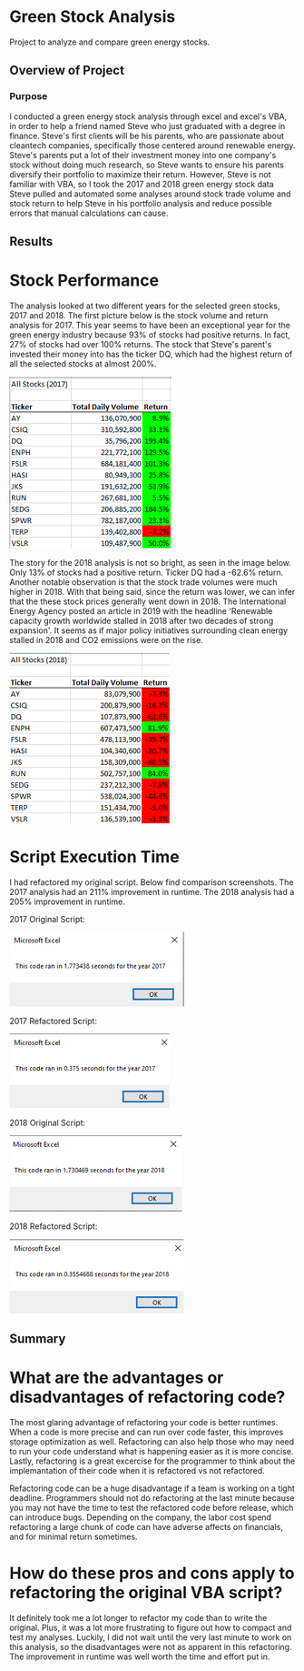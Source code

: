 # Green Stock Analysis
Project to analyze and compare green energy stocks.

## Overview of Project
### Purpose
I conducted a green energy stock analysis through excel and excel's VBA, in order to help a friend named Steve who just graduated with a degree in finance. Steve's first clients will be his parents, who are passionate about cleantech companies, specifically those centered around renewable energy. Steve's parents put a lot of their investment money into one company's stock without doing much research, so Steve wants to ensure his parents diversify their portfolio to maximize their return. However, Steve is not familiar with VBA, so I took the 2017 and 2018 green energy stock data Steve pulled and automated some analyses around stock trade volume and stock return to help Steve in his portfolio analysis and reduce possible errors that manual calculations can cause.

## Results
# Stock Performance
The analysis looked at two different years for the selected green stocks, 2017 and 2018. The first picture below is the stock volume and return analysis for 2017. This year seems to have been an exceptional year for the green energy industry because 93% of stocks had positive returns. In fact, 27% of stocks had over 100% returns. The stock that Steve's parent's invested their money into has the ticker DQ, which had the highest return of all the selected stocks at almost 200%.

![2017_stock_performance](https://github.com/asliwinski23/Stock-Analysis/blob/main/2017_stock_performance.png)

The story for the 2018 analysis is not so bright, as seen in the image below. Only 13% of stocks had a positive return. Ticker DQ had a -62.6% return. Another notable observation is that the stock trade volumes were much higher in 2018. With that being said, since the return was lower, we can infer that the these stock prices generally went down in 2018. The International Energy Agency posted an article in 2019 with the headline 'Renewable capacity growth worldwide stalled in 2018 after two decades of strong expansion'. It seems as if major policy initiatives surrounding clean energy stalled in 2018 and CO2 emissions were on the rise.

![2018_stock_performance_2](https://github.com/asliwinski23/Stock-Analysis/blob/main/2018_stock_performance_2.png)

# Script Execution Time
I had refactored my original script. Below find comparison screenshots. The 2017 analysis had an 211% improvement in runtime. The 2018 analysis had a 205% improvement in runtime.

2017 Original Script:


![module_2017_runntime](https://github.com/asliwinski23/Stock-Analysis/blob/main/module_2017_runntime.png)


2017 Refactored Script:


![VBA_Challenge_2017](https://github.com/asliwinski23/Stock-Analysis/blob/main/VBA_Challenge_2017.png)


2018 Original Script:


![module_2018_runntime](https://github.com/asliwinski23/Stock-Analysis/blob/main/module_2018_runntime.png)


2018 Refactored Script:


![VBA_Challenge_2018](https://github.com/asliwinski23/Stock-Analysis/blob/main/VBA_Challenge_2018.png)

## Summary
# What are the advantages or disadvantages of refactoring code?
The most glaring advantage of refactoring your code is better runtimes. When a code is more precise and can run over code faster, this improves storage optimization as well. Refactoring can also help those who may need to run your code understand what is happening easier as it is more concise. Lastly, refactoring is a great excercise for the programmer to think about the implemantation of their code when it is refactored vs not refactored.

Refactoring code can be a huge disadvantage if a team is working on a tight deadline. Programmers should not do refactoring at the last minute because you may not have the time to test the refactored code before release, which can introduce bugs. Depending on the company, the labor cost spend refactoring a large chunk of code can have adverse affects on financials, and for minimal return sometimes.

# How do these pros and cons apply to refactoring the original VBA script?
It definitely took me a lot longer to refactor my code than to write the original. Plus, it was a lot more frustrating to figure out how to compact and test my analyses. Luckily, I did not wait until the very last minute to work on this analysis, so the disadvantages were not as apparent in this refactoring. The improvement in runtime was well worth the time and effort put in.
